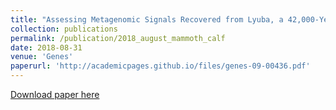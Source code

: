```yaml
---
title: "Assessing Metagenomic Signals Recovered from Lyuba, a 42,000-Year-Old Permafrost-Preserved Woolly Mammoth Calf"
collection: publications
permalink: /publication/2018_august_mammoth_calf
date: 2018-08-31
venue: 'Genes'
paperurl: 'http://academicpages.github.io/files/genes-09-00436.pdf'
---
```


[Download paper here](http://academicpages.github.io/files/genes-09-00436.pdf)
